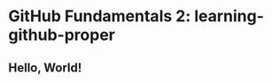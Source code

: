 # GitHub Fundamentals 2: learning-github-proper

<!-- ***************** -->

<!-- Some changes to check for something -->
## Hello, World!